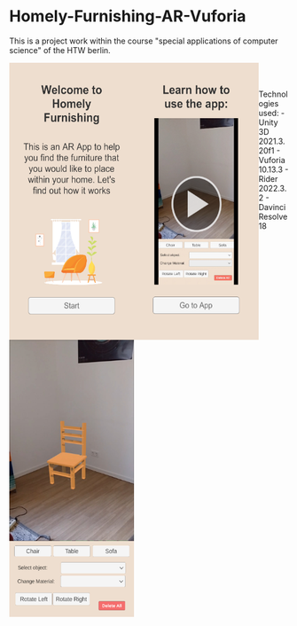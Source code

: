 # Homely-Furnishing-AR-Vuforia
 
This is a project work within the course "special applications of computer science" of the HTW berlin.

<p>
<img src="Assets/Media/screenshots/introscene.png" align="left" height="500" width="225" >
<img src="Assets/Media/screenshots/tutorialscene.png" align="left" height="500" width="225" >
<img src="Assets/Media/screenshots/mainscene.png" align="left" height="500" width="225" >
</p><br><br>

<p>
Technologies used:
- Unity 3D 2021.3.20f1
- Vuforia 10.13.3  
- Rider 2022.3.2
- Davinci Resolve 18
</p>
